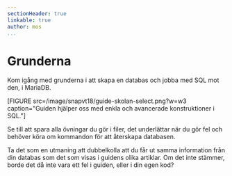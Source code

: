 ```yaml
---
sectionHeader: true
linkable: true
author: mos
...
```

Grunderna
=======================

Kom igång med grunderna i att skapa en databas och jobba med SQL mot den, i MariaDB.

[FIGURE src=/image/snapvt18/guide-skolan-select.png?w=w3 caption="Guiden hjälper oss med enkla och avancerade konstruktioner i SQL."]

Se till att spara alla övningar du gör i filer, det underlättar när du gör fel och behöver köra om kommandon för att återskapa databasen.

Ta det som en utmaning att dubbelkolla att du får ut samma information från din databas som det som visas i guidens olika artiklar. Om det inte stämmer, borde det då inte vara ett fel i guiden, eller i din egen kod?
